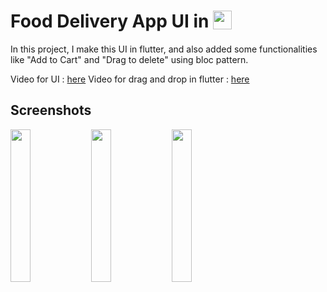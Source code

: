 # Food Delivery App UI in  <img src='http://sovitpoudel.com.np/wp-content/uploads/2019/01/flutter.png' height='30' width='30' align='top'>

In this project, I make this UI in flutter, and also added some functionalities like "Add to Cart" and "Drag to delete" using bloc pattern.

Video for UI : [here]()
Video for drag and drop in flutter : [here]()

## Screenshots

<img src='https://github.com/Ronak99/FoodDelivery-App-UI/blob/master/ss/app_gif.gif' align='left' width='25%'>
<img src='https://github.com/Ronak99/FoodDelivery-App-UI/blob/master/ss/flutter_01.png' align='left' width='25%'>
<img src='https://github.com/Ronak99/FoodDelivery-App-UI/blob/master/ss/food_delivery_second_screen.jpeg' align='left' width='25%'>


